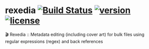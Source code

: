 # rexedia [![Build Status](https://travis-ci.com/Ktt-Development/rexedia.svg?branch=main)](https://travis-ci.com/Ktt-Development/rexedia) [![version](https://img.shields.io/github/v/release/Ktt-Development/rexedia&include_prereleases)](https://github.com/Ktt-Development/rexedial/releases) [![license](https://img.shields.io/github/license/Ktt-Development/rexedia)](https://github.com/Ktt-Development/rexedia/blob/main/LICENSE)

🎬 Rexedia :: Metadata editing (including cover art) for bulk files using regular expressions (regex) and back references
